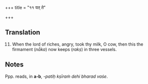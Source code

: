+++
title = "११ यत् ते"

+++
## Translation
11. When the lord of riches, angry, took thy milk, O cow, then this the  
firmament (*nā́ka*) now keeps (*rakṣ*) in three vessels.

## Notes
Ppp. reads, in **a-b**, *-patiḥ kṣīraṁ dehi bharad vaśe*.
